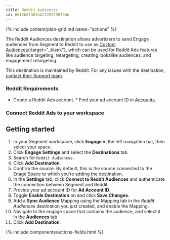 ```yaml
---
title: Reddit Audiences
id: 66f2b0f961bb2128729079bb
---
```


{% include content/plan-grid.md name="actions" %}

The Reddit Audiences destination allows advertisers to send Engage audiences from Segment to Reddit to use as [Custom Audiences](https://business.reddithelp.com/s/article/custom-audiences?utm_source=segmentio&utm_medium=docs&utm_campaign=partners){:target="_blank"}, which can be used for Reddit Ads features like audience targeting, retargeting, creating lookalike audiences, and engagement retargeting.

This destination is maintained by Reddit. For any issues with the destination, [contact their Support team](mailto:adsapi-partner-support@reddit.com).

### Reddit Requirements 
* Create a Reddit Ads account. * Find your ad account ID in [Accounts](https://ads.reddit.com/accounts). 

### Connect Reddit Ads to your workspace

## Getting started

1. In your Segment workspace, click **Engage** in the left navigation bar, then select your space.
2. Click **Engage Settings** and select the **Destinations** tab.
3. Search for `Reddit Audiences`.
4. Click **Add Destination**.
5. Confirm the source. By default, this is the source connected to the Enage Space to which you’re adding the destination.
6. In the **Settings** tab, click **Connect to Reddit Audiences** and authenticate the connection between Segment and Reddit.
7. Provide your ad account ID for **Ad Account ID**.
8. Toggle **Enable Destination** on and click **Save Changes**.
9. Add a **Sync Audience** Mapping using the Mapping tab in the *Reddit Audiences* destination you just created, and enable the Mapping. 
9. Navigate to the engage space that contains the audience, and select it in the **Audiences** tab.
10. Click **Add Destination**.

{% include components/actions-fields.html %}
